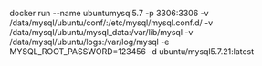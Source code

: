 
docker run --name ubuntumysql5.7 -p 3306:3306   -v /data/mysql/ubuntu/conf/:/etc/mysql/mysql.conf.d/  -v /data/mysql/ubuntu/mysql_data:/var/lib/mysql -v /data/mysql/ubuntu/logs:/var/log/mysql -e MYSQL_ROOT_PASSWORD=123456  -d ubuntu/mysql5.7.21:latest